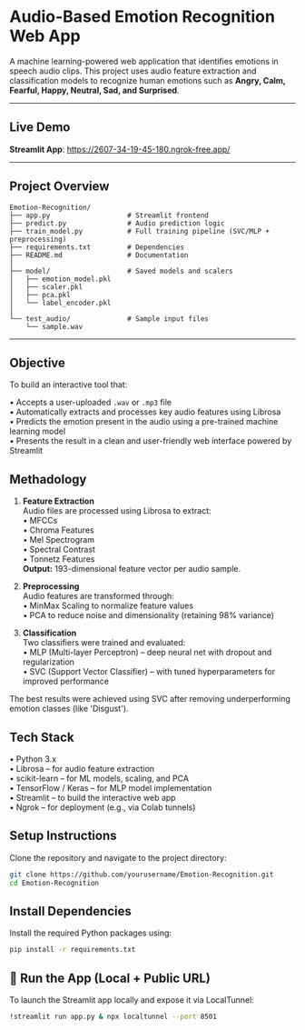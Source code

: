 
# Audio-Based Emotion Recognition Web App

A machine learning-powered web application that identifies emotions in speech audio clips. This project uses audio feature extraction and classification models to recognize human emotions such as **Angry, Calm, Fearful, Happy, Neutral, Sad, and Surprised**.

---

## Live Demo

**Streamlit App**: https://2607-34-19-45-180.ngrok-free.app/

---

## Project Overview

```text
Emotion-Recognition/
├── app.py                   # Streamlit frontend
├── predict.py               # Audio prediction logic
├── train_model.py           # Full training pipeline (SVC/MLP + preprocessing)
├── requirements.txt         # Dependencies
├── README.md                # Documentation
│
├── model/                   # Saved models and scalers
│   ├── emotion_model.pkl
│   ├── scaler.pkl
│   ├── pca.pkl
│   └── label_encoder.pkl
│
└── test_audio/              # Sample input files
    └── sample.wav
```
---

## Objective

To build an interactive tool that:

• Accepts a user-uploaded `.wav` or `.mp3` file  
• Automatically extracts and processes key audio features using Librosa  
• Predicts the emotion present in the audio using a pre-trained machine learning model  
• Presents the result in a clean and user-friendly web interface powered by Streamlit

## Methadology

1. **Feature Extraction**  
   Audio files are processed using Librosa to extract:  
   • MFCCs  
   • Chroma Features  
   • Mel Spectrogram  
   • Spectral Contrast  
   • Tonnetz Features  
   **Output:** 193-dimensional feature vector per audio sample.
   
2. **Preprocessing**  
   Audio features are transformed through:  
   • MinMax Scaling to normalize feature values  
   • PCA to reduce noise and dimensionality (retaining 98% variance)
3. **Classification**  
   Two classifiers were trained and evaluated:  
   • MLP (Multi-layer Perceptron) – deep neural net with dropout and regularization  
   • SVC (Support Vector Classifier) – with tuned hyperparameters for improved performance
   
The best results were achieved using SVC after removing underperforming emotion classes (like 'Disgust').

## Tech Stack

• Python 3.x  
• Librosa – for audio feature extraction  
• scikit-learn – for ML models, scaling, and PCA  
• TensorFlow / Keras – for MLP model implementation  
• Streamlit – to build the interactive web app  
• Ngrok – for deployment (e.g., via Colab tunnels)

## Setup Instructions

Clone the repository and navigate to the project directory:

```bash
git clone https://github.com/yourusername/Emotion-Recognition.git
cd Emotion-Recognition

```
## Install Dependencies

Install the required Python packages using:

```bash
pip install -r requirements.txt

```
## 🚀 Run the App (Local + Public URL)

To launch the Streamlit app locally and expose it via LocalTunnel:

```bash
!streamlit run app.py & npx localtunnel --port 8501
